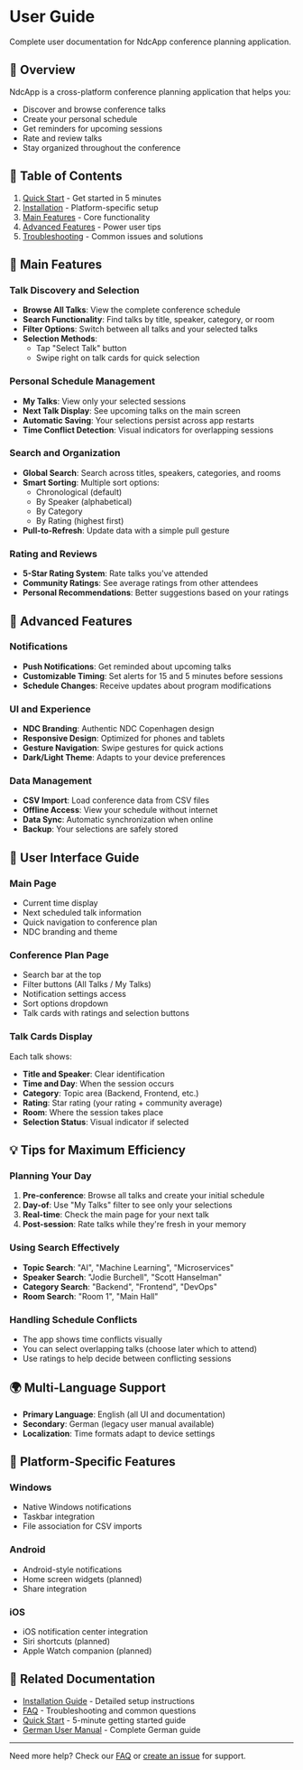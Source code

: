 # User Guide

Complete user documentation for NdcApp conference planning application.

## 🎯 Overview

NdcApp is a cross-platform conference planning application that helps you:
- Discover and browse conference talks
- Create your personal schedule
- Get reminders for upcoming sessions  
- Rate and review talks
- Stay organized throughout the conference

## 📖 Table of Contents

1. [Quick Start](QUICK_START.md) - Get started in 5 minutes
2. [Installation](INSTALLATION.md) - Platform-specific setup
3. [Main Features](#-main-features) - Core functionality
4. [Advanced Features](#-advanced-features) - Power user tips
5. [Troubleshooting](FAQ.md) - Common issues and solutions

## 🚀 Main Features

### Talk Discovery and Selection
- **Browse All Talks**: View the complete conference schedule
- **Search Functionality**: Find talks by title, speaker, category, or room
- **Filter Options**: Switch between all talks and your selected talks
- **Selection Methods**: 
  - Tap "Select Talk" button
  - Swipe right on talk cards for quick selection

### Personal Schedule Management
- **My Talks**: View only your selected sessions
- **Next Talk Display**: See upcoming talks on the main screen
- **Automatic Saving**: Your selections persist across app restarts
- **Time Conflict Detection**: Visual indicators for overlapping sessions

### Search and Organization
- **Global Search**: Search across titles, speakers, categories, and rooms
- **Smart Sorting**: Multiple sort options:
  - Chronological (default)
  - By Speaker (alphabetical)
  - By Category
  - By Rating (highest first)
- **Pull-to-Refresh**: Update data with a simple pull gesture

### Rating and Reviews  
- **5-Star Rating System**: Rate talks you've attended
- **Community Ratings**: See average ratings from other attendees
- **Personal Recommendations**: Better suggestions based on your ratings

## 🔔 Advanced Features

### Notifications
- **Push Notifications**: Get reminded about upcoming talks
- **Customizable Timing**: Set alerts for 15 and 5 minutes before sessions
- **Schedule Changes**: Receive updates about program modifications

### UI and Experience
- **NDC Branding**: Authentic NDC Copenhagen design
- **Responsive Design**: Optimized for phones and tablets
- **Gesture Navigation**: Swipe gestures for quick actions
- **Dark/Light Theme**: Adapts to your device preferences

### Data Management
- **CSV Import**: Load conference data from CSV files
- **Offline Access**: View your schedule without internet
- **Data Sync**: Automatic synchronization when online
- **Backup**: Your selections are safely stored

## 🎨 User Interface Guide

### Main Page
- Current time display
- Next scheduled talk information
- Quick navigation to conference plan
- NDC branding and theme

### Conference Plan Page
- Search bar at the top
- Filter buttons (All Talks / My Talks)
- Notification settings access
- Sort options dropdown
- Talk cards with ratings and selection buttons

### Talk Cards Display
Each talk shows:
- **Title and Speaker**: Clear identification
- **Time and Day**: When the session occurs
- **Category**: Topic area (Backend, Frontend, etc.)
- **Rating**: Star rating (your rating + community average)
- **Room**: Where the session takes place
- **Selection Status**: Visual indicator if selected

## 💡 Tips for Maximum Efficiency

### Planning Your Day
1. **Pre-conference**: Browse all talks and create your initial schedule
2. **Day-of**: Use "My Talks" filter to see only your selections
3. **Real-time**: Check the main page for your next talk
4. **Post-session**: Rate talks while they're fresh in your memory

### Using Search Effectively
- **Topic Search**: "AI", "Machine Learning", "Microservices"
- **Speaker Search**: "Jodie Burchell", "Scott Hanselman"  
- **Category Search**: "Backend", "Frontend", "DevOps"
- **Room Search**: "Room 1", "Main Hall"

### Handling Schedule Conflicts
- The app shows time conflicts visually
- You can select overlapping talks (choose later which to attend)
- Use ratings to help decide between conflicting sessions

## 🌍 Multi-Language Support

- **Primary Language**: English (all UI and documentation)
- **Secondary**: German (legacy user manual available)
- **Localization**: Time formats adapt to device settings

## 📱 Platform-Specific Features

### Windows
- Native Windows notifications
- Taskbar integration
- File association for CSV imports

### Android
- Android-style notifications
- Home screen widgets (planned)
- Share integration

### iOS  
- iOS notification center integration
- Siri shortcuts (planned)
- Apple Watch companion (planned)

## 🔗 Related Documentation

- [Installation Guide](INSTALLATION.md) - Detailed setup instructions
- [FAQ](FAQ.md) - Troubleshooting and common questions
- [Quick Start](QUICK_START.md) - 5-minute getting started guide
- [German User Manual](../../BENUTZERHANDBUCH.md) - Complete German guide

---

Need more help? Check our [FAQ](FAQ.md) or [create an issue](https://github.com/rsutter98/NdcApp/issues) for support.